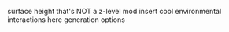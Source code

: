 surface height that's NOT a z-level mod
insert cool environmental interactions here
generation options
